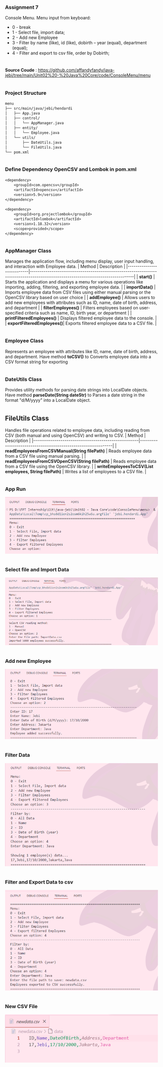 ### Assignment 7
Console Menu. Menu input from keyboard:
- 0 - break
- 1 - Select file, import data;
- 2 - Add new Employee
- 3 - Filter by name (like), id (like), dobirth – year (equal), department (equal);
- 4 - Filter and export to csv file, order by Dobirth;
#
**Source Coude** : https://github.com/affandyfandy/java-jebi/tree/main/Unit02%20-%20Java%20Core/code/ConsoleMenu/menu
#
### Project Structure
```
menu
├── src/main/java/jebi/hendardi
│   ├── App.java
│   ├── control/
│   │   └── AppManager.java
│   ├── entity/
│   │   └── Employee.java
│   └── utils/
│       ├── DateUtils.java
│       └── FileUtils.java
└── pom.xml
```
#
### Define Dependency OpenCSV and Lombok in pom.xml
```
<dependency>
    <groupId>com.opencsv</groupId>
    <artifactId>opencsv</artifactId>
    <version>5.9</version>
</dependency>

<dependency>
    <groupId>org.projectlombok</groupId>
    <artifactId>lombok</artifactId>
    <version>1.18.32</version>
    <scope>provided</scope>
</dependency>
```
#
### AppManager Class
Manages the application flow, including menu display, user input handling, and interaction with Employee data.
| Method                    | Description                                                                                                                       |
|---------------------------|-----------------------------------------------------------------------------------------------------------------------------------|
| **start()**                | Starts the application and displays a menu for various operations like importing, adding, filtering, and exporting employee data. |
| **importData()**             | Imports employee data from CSV files using either manual parsing or the OpenCSV library based on user choice                      |
| **addEmployee()**            | Allows users to add new employees with attributes such as ID, name, date of birth, address, and department                        |
| **filterEmployees()**         | Filters employees based on user-specified criteria such as name, ID, birth year, or department                                    |
| **printFilteredEmployees()** | Displays filtered employee data to the console.                                                                                   |
| **exportFilteredEmployees()**| Exports filtered employee data to a CSV file.                                                                                     |

#
### Employee Class
Represents an employee with attributes like ID, name, date of birth, address, and department. Have method **toCSV()** to Converts employee data into a CSV format string for exporting

#
### DateUtils Class
Provides utility methods for parsing date strings into LocalDate objects. Have method **parseDate(String dateStr)** to Parses a date string in the format "d/M/yyyy" into a LocalDate object.
#
## FileUtils Class
Handles file operations related to employee data, including reading from CSV (both manual and using OpenCSV) and writing to CSV.
| Method                                               | Description                                                    |
|------------------------------------------------------|----------------------------------------------------------------|
| **readEmployeesFromCSVManual(String filePath)**         | Reads employee data from a CSV file using manual parsing.      |
| **readEmployeesFromCSVOpenCSV(String filePath)**         | Reads employee data from a CSV file using the OpenCSV library. |
| **writeEmployeesToCSV(List employees, String filePath)** | Writes a list of employees to a CSV file.                      |

#
### App Run
![alt text](img/1.png)

#
### Select file and Import Data
![alt text](img/1.1.png)

#
### Add new Employee
![alt text](img/1.2.png)

#
### Filter Data
![alt text](img/1.3.png)

#
### Filter and Export Data to csv
![alt text](img/1.4.png)

#
### New CSV File
![alt text](img/1.5.png)